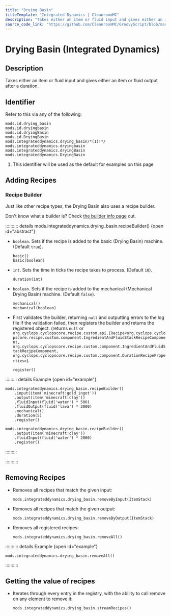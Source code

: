 ```yaml
---
title: "Drying Basin"
titleTemplate: "Integrated Dynamics | CleanroomMC"
description: "Takes either an item or fluid input and gives either an item or fluid output after a duration."
source_code_link: "https://github.com/CleanroomMC/GroovyScript/blob/master/src/main/java/com/cleanroommc/groovyscript/compat/mods/integrateddynamics/DryingBasin.java"
---
```


# Drying Basin (Integrated Dynamics)

## Description

Takes either an item or fluid input and gives either an item or fluid output after a duration.

## Identifier

Refer to this via any of the following:

```groovy:no-line-numbers {5}
mods.id.drying_basin
mods.id.dryingbasin
mods.id.dryingBasin
mods.id.DryingBasin
mods.integrateddynamics.drying_basin/*(1)!*/
mods.integrateddynamics.dryingbasin
mods.integrateddynamics.dryingBasin
mods.integrateddynamics.DryingBasin
```

1. This identifier will be used as the default for examples on this page

## Adding Recipes

### Recipe Builder

Just like other recipe types, the Drying Basin also uses a recipe builder.

Don't know what a builder is? Check [the builder info page](../../../groovy/builder.md) out.

:::::::::: details mods.integrateddynamics.drying_basin.recipeBuilder() {open id="abstract"}
- `boolean`. Sets if the recipe is added to the basic (Drying Basin) machine. (Default `true`).

    ```groovy:no-line-numbers
    basic()
    basic(boolean)
    ```

- `int`. Sets the time in ticks the recipe takes to process. (Default `10`).

    ```groovy:no-line-numbers
    duration(int)
    ```

- `boolean`. Sets if the recipe is added to the mechanical (Mechanical Drying Basin) machine. (Default `false`).

    ```groovy:no-line-numbers
    mechanical()
    mechanical(boolean)
    ```

- First validates the builder, returning `null` and outputting errors to the log file if the validation failed, then registers the builder and returns the registered object. (returns `null` or `org.cyclops.cyclopscore.recipe.custom.api.IRecipe<org.cyclops.cyclopscore.recipe.custom.component.IngredientAndFluidStackRecipeComponent, org.cyclops.cyclopscore.recipe.custom.component.IngredientAndFluidStackRecipeComponent, org.cyclops.cyclopscore.recipe.custom.component.DurationRecipeProperties>`).

    ```groovy:no-line-numbers
    register()
    ```

::::::::: details Example {open id="example"}
```groovy:no-line-numbers
mods.integrateddynamics.drying_basin.recipeBuilder()
    .input(item('minecraft:gold_ingot'))
    .output(item('minecraft:clay'))
    .fluidInput(fluid('water') * 500)
    .fluidOutput(fluid('lava') * 2000)
    .mechanical()
    .duration(5)
    .register()

mods.integrateddynamics.drying_basin.recipeBuilder()
    .output(item('minecraft:clay'))
    .fluidInput(fluid('water') * 2000)
    .register()
```

:::::::::

::::::::::

## Removing Recipes

- Removes all recipes that match the given input:

    ```groovy:no-line-numbers
    mods.integrateddynamics.drying_basin.removeByInput(ItemStack)
    ```

- Removes all recipes that match the given output:

    ```groovy:no-line-numbers
    mods.integrateddynamics.drying_basin.removeByOutput(ItemStack)
    ```

- Removes all registered recipes:

    ```groovy:no-line-numbers
    mods.integrateddynamics.drying_basin.removeAll()
    ```

:::::::::: details Example {open id="example"}
```groovy:no-line-numbers
mods.integrateddynamics.drying_basin.removeAll()
```

::::::::::

## Getting the value of recipes

- Iterates through every entry in the registry, with the ability to call remove on any element to remove it:

    ```groovy:no-line-numbers
    mods.integrateddynamics.drying_basin.streamRecipes()
    ```
